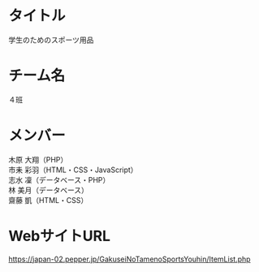 # タイトル

学生のためのスポーツ用品

# チーム名

４班

# メンバー

木原 大翔（PHP）  
市耒 彩羽（HTML・CSS・JavaScript）  
志水 凜（データベース・PHP）  
林 美月（データベース）  
齋藤 凱（HTML・CSS）  

# WebサイトURL

https://japan-02.pepper.jp/GakuseiNoTamenoSportsYouhin/ItemList.php
